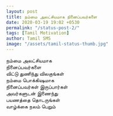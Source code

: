 ```yaml
---
layout: post
title: நம்மை அலட்சியமாக நினைப்பவர்களை
date: 2020-03-19 19:02 +0530
permalink: "/status-post-2/"
tags: [Tamil Motivation]
author: Tamil SMS
image: "/assets/tamil-status-thumb.jpg"
---
```


நம்மை அலட்சியமாக  
நினைப்பவர்களை  
விட்டு துணிந்து விலகுங்கள்  
நம்மை பொக்கிஷமாக  
நினைப்பவர்கள் இருப்பார்கள்  
அவர்களுடன் இணைந்து  
பயணத்தை தொடருங்கள்  
வாழ்க்கை நலம் பெறும்  
